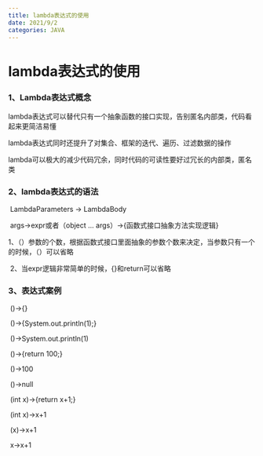 ```yaml
---
title: lambda表达式的使用
date: 2021/9/2
categories: JAVA
---
```

# lambda表达式的使用

### 1、Lambda表达式概念

lambda表达式可以替代只有一个抽象函数的接口实现，告别匿名内部类，代码看起来更简洁易懂

lambda表达式同时还提升了对集合、框架的迭代、遍历、过滤数据的操作

lambda可以极大的减少代码冗余，同时代码的可读性要好过冗长的内部类，匿名类
<!-- more -->
### 2、lambda表达式的语法

​		LambdaParameters -> LambdaBody

​		args->expr或者（object ... args）->{函数式接口抽象方法实现逻辑}

​		1、（）参数的个数，根据函数式接口里面抽象的参数个数来决定，当参数只有一个的时候，（）可以省略

​		2、当expr逻辑非常简单的时候，{}和return可以省略

### 3、表达式案例

​		()->{}

​		()->{System.out.println(1);}

​		()->System.out.println(1)

​		()->{return 100;}

​		()->100

​		()->null

​		(int x)->{return x+1;}

​		(int x)->x+1

​		(x)->x+1

​		x->x+1